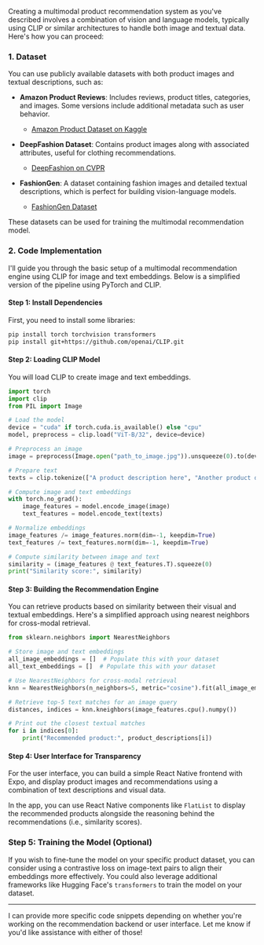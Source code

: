 Creating a multimodal product recommendation system as you've described involves a combination of vision and language models, typically using CLIP or similar architectures to handle both image and textual data. Here's how you can proceed:

### 1. Dataset
You can use publicly available datasets with both product images and textual descriptions, such as:

- **Amazon Product Reviews**: Includes reviews, product titles, categories, and images. Some versions include additional metadata such as user behavior.
  - [Amazon Product Dataset on Kaggle](https://www.kaggle.com/datasets)
  
- **DeepFashion Dataset**: Contains product images along with associated attributes, useful for clothing recommendations.
  - [DeepFashion on CVPR](http://mmlab.ie.cuhk.edu.hk/projects/DeepFashion.html)

- **FashionGen**: A dataset containing fashion images and detailed textual descriptions, which is perfect for building vision-language models.
  - [FashionGen Dataset](https://fashion-gen.com/)

These datasets can be used for training the multimodal recommendation model.

### 2. Code Implementation
I'll guide you through the basic setup of a multimodal recommendation engine using CLIP for image and text embeddings. Below is a simplified version of the pipeline using PyTorch and CLIP.

#### Step 1: Install Dependencies
First, you need to install some libraries:
```bash
pip install torch torchvision transformers
pip install git+https://github.com/openai/CLIP.git
```

#### Step 2: Loading CLIP Model
You will load CLIP to create image and text embeddings.
```python
import torch
import clip
from PIL import Image

# Load the model
device = "cuda" if torch.cuda.is_available() else "cpu"
model, preprocess = clip.load("ViT-B/32", device=device)

# Preprocess an image
image = preprocess(Image.open("path_to_image.jpg")).unsqueeze(0).to(device)

# Prepare text
texts = clip.tokenize(["A product description here", "Another product description"]).to(device)

# Compute image and text embeddings
with torch.no_grad():
    image_features = model.encode_image(image)
    text_features = model.encode_text(texts)

# Normalize embeddings
image_features /= image_features.norm(dim=-1, keepdim=True)
text_features /= text_features.norm(dim=-1, keepdim=True)

# Compute similarity between image and text
similarity = (image_features @ text_features.T).squeeze(0)
print("Similarity score:", similarity)
```

#### Step 3: Building the Recommendation Engine
You can retrieve products based on similarity between their visual and textual embeddings. Here's a simplified approach using nearest neighbors for cross-modal retrieval.

```python
from sklearn.neighbors import NearestNeighbors

# Store image and text embeddings
all_image_embeddings = []  # Populate this with your dataset
all_text_embeddings = []  # Populate this with your dataset

# Use NearestNeighbors for cross-modal retrieval
knn = NearestNeighbors(n_neighbors=5, metric="cosine").fit(all_image_embeddings)

# Retrieve top-5 text matches for an image query
distances, indices = knn.kneighbors(image_features.cpu().numpy())

# Print out the closest textual matches
for i in indices[0]:
    print("Recommended product:", product_descriptions[i])
```

#### Step 4: User Interface for Transparency
For the user interface, you can build a simple React Native frontend with Expo, and display product images and recommendations using a combination of text descriptions and visual data.

In the app, you can use React Native components like `FlatList` to display the recommended products alongside the reasoning behind the recommendations (i.e., similarity scores).

### Step 5: Training the Model (Optional)
If you wish to fine-tune the model on your specific product dataset, you can consider using a contrastive loss on image-text pairs to align their embeddings more effectively. You could also leverage additional frameworks like Hugging Face's `transformers` to train the model on your dataset.

---

I can provide more specific code snippets depending on whether you're working on the recommendation backend or user interface. Let me know if you'd like assistance with either of those!